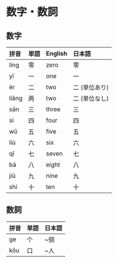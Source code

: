 # 数字・数詞

## 数字

|拼音|単語|English|日本語|
|:--|:--|:--|:--|
|líng|零|zero|零|
|yī|一|one|一|
|èr|二|two|二 (単位あり)|
|liǎng|两|two|二 (単位なし)|
|sān|三|three|三|
|sì|四|four|四|
|wǔ|五|five|五|
|liù|六|six|六|
|qī|七|seven|七|
|bā|八|eight|八|
|jiǔ|九|nine|九|
|shí|十|ten|十|

## 数詞

|拼音|単語|日本語|
|:--|:--|:--|
|ge|个|~個|
|kǒu|口|~人|
